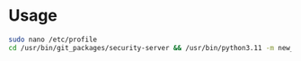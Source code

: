 # Usage

```bash
sudo nano /etc/profile
cd /usr/bin/git_packages/security-server && /usr/bin/python3.11 -m new_login
```